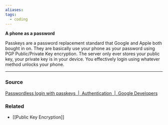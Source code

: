 ```yaml
---
aliases: 
tags:
  - coding
---
```

**A phone as a password**

Passkeys are a password replacement standard that Google and Apple both bought in on. They are basically use your phone as your password using PGP Public/Private Key encryption. The server only ever stores your public key, your private key is in your device. You effectively login using whatever method unlocks your phone. 

---
### Source

[Passwordless login with passkeys  |  Authentication  |  Google Developers](https://developers.google.com/identity/passkeys)

### Related
- [[Public Key Encryption]]